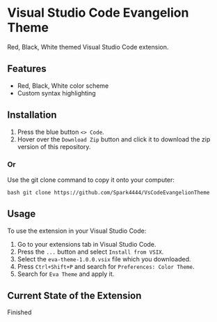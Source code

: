 # Visual Studio Code Evangelion Theme
Red, Black, White themed Visual Studio Code extension.

## Features
- Red, Black, White color scheme
- Custom syntax highlighting

## Installation

1. Press the blue button `<> Code`.
2. Hover over the `Download Zip` button and click it to download the zip version of this repository.

### Or

Use the git clone command to copy it onto your computer:
```
bash git clone https://github.com/Spark4444/VsCodeEvangelionTheme
```

## Usage

To use the extension in your Visual Studio Code:
1. Go to your extensions tab in Visual Studio Code.
2. Press the `...` button and select `Install from VSIX`.
3. Select the `eva-theme-1.0.0.vsix` file which you downloaded.
4. Press `Ctrl+Shift+P` and search for `Preferences: Color Theme`.
5. Search for `Eva Theme` and apply it.

## Current State of the Extension
Finished